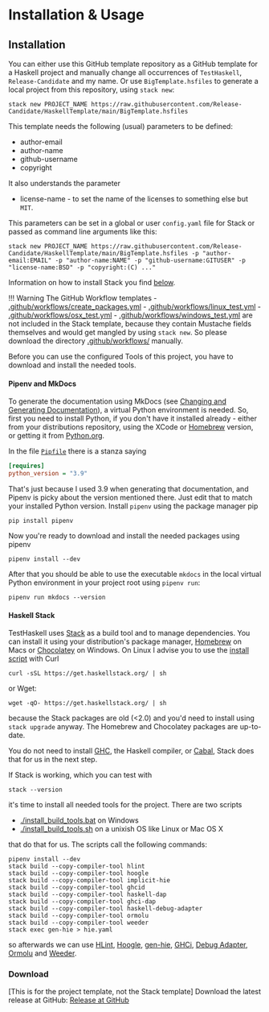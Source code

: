 # Installation & Usage

## Installation

You can either use this GitHub template repository as a GitHub template for a Haskell project and manually change all occurrences of `TestHaskell`, `Release-Candidate` and my name. Or use `BigTemplate.hsfiles` to generate a local project from this repository, using `stack new`:

```shell
stack new PROJECT_NAME https://raw.githubusercontent.com/Release-Candidate/HaskellTemplate/main/BigTemplate.hsfiles
```

This template needs the following (usual) parameters to be defined:

- author-email
- author-name
- github-username
- copyright

It also understands the parameter

- license-name - to set the name of the licenses to something else but `MIT`.

This parameters can be set in a global or user `config.yaml` file for Stack or passed as command line arguments like this:

```shell
stack new PROJECT_NAME https://raw.githubusercontent.com/Release-Candidate/HaskellTemplate/main/BigTemplate.hsfiles -p "author-email:EMAIL" -p "author-name:NAME" -p "github-username:GITUSER" -p "license-name:BSD" -p "copyright:(C) ..."
```

Information on how to install Stack you find [below](#haskell-stack).

!!! Warning
    The GitHub Workflow templates
    - [.github/workflows/create_packages.yml](./.github/workflows/create_packages.yml)
    - [.github/workflows/linux_test.yml](./.github/workflows/linux_test.yml)
    - [.github/workflows/osx_test.yml](./.github/workflows/osx_test.yml)
    - [.github/workflows/windows_test.yml](./.github/workflows/windows_test.yml)
    are not included in the Stack template, because they contain Mustache fields themselves and would get mangled by using `stack new`. So please download the directory [.github/workflows/](./.github/workflows/) manually.

Before you can use the configured Tools of this project, you have to download and install the needed tools.

#### Pipenv and MkDocs

To generate the documentation using MkDocs (see [Changing and Generating Documentation](#changing-and-generating-documentation)), a virtual Python environment is needed. So, first you need to install Python, if you don't have it installed already - either from your distributions repository, using the XCode or [Homebrew](https://brew.sh/) version, or getting it from [Python.org](https://www.python.org/downloads/).

In the file [`Pipfile`](https://github.com/Release-Candidate/TestHaskell/blob/main/Pipfile) there is a stanza saying

```ini
[requires]
python_version = "3.9"
```

  That's just because I used 3.9 when generating that
documentation, and Pipenv is picky about the version mentioned
there. Just edit that to match your installed
Python version.
Install `pipenv` using the package
manager pip

```shell
pip install pipenv
```

Now you're ready to download and install the needed packages using pipenv

```shell
pipenv install --dev
```

After that you should be able to use the executable `mkdocs` in the local virtual Python environment in your project root using `pipenv run`:

```shell
pipenv run mkdocs --version
```

#### Haskell Stack

TestHaskell uses [Stack](https://docs.haskellstack.org/en/stable/README/) as a build tool and to manage dependencies. You can install it using your distribution's package manager, [Homebrew](https://formulae.brew.sh/formula/haskell-stack) on Macs or [Chocolatey](https://community.chocolatey.org/packages/haskell-stack) on Windows. On Linux I advise you to use the [install script](https://docs.haskellstack.org/en/latest/install_and_upgrade/) with Curl

```shell
curl -sSL https://get.haskellstack.org/ | sh
```

or Wget:

```shell
wget -qO- https://get.haskellstack.org/ | sh
```

because the Stack packages are old (<2.0) and you'd need to install using `stack upgrade` anyway. The Homebrew and Chocolatey packages are up-to-date.

You do not need to install [GHC](https://www.haskell.org/ghc/), the Haskell compiler, or [Cabal](https://www.haskell.org/cabal/), Stack does that for us in the next step.

If Stack is working, which you can test with

```shell
stack --version
```

it's time to install all needed tools for the project. There are two scripts

- [./install_build_tools.bat](https://github.com/Release-Candidate/HaskellTemplate/blob/main/install_build_tools.bat) on Windows
- [./install_build_tools.sh](https://github.com/Release-Candidate/HaskellTemplate/blob/main/install_build_tools.sh) on a unixish OS like Linux or Mac OS X

that do that for us. The scripts call the following commands:

```shell
pipenv install --dev
stack build --copy-compiler-tool hlint
stack build --copy-compiler-tool hoogle
stack build --copy-compiler-tool implicit-hie
stack build --copy-compiler-tool ghcid
stack build --copy-compiler-tool haskell-dap
stack build --copy-compiler-tool ghci-dap
stack build --copy-compiler-tool haskell-debug-adapter
stack build --copy-compiler-tool ormolu
stack build --copy-compiler-tool weeder
stack exec gen-hie > hie.yaml
```

so afterwards we can use [HLint](https://hackage.haskell.org/package/hlint-1.7/src/hlint.htm), [Hoogle](https://wiki.haskell.org/Hoogle), [gen-hie](https://github.com/Avi-D-coder/implicit-hie#readme), [GHCi](https://github.com/ndmitchell/ghcid#readme), [Debug Adapter](https://github.com/phoityne/haskell-debug-adapter/), [Ormolu](https://github.com/tweag/ormolu) and [Weeder](https://github.com/ocharles/weeder).

### Download

[This is for the project template, not the Stack template]
Download the latest release at GitHub: [Release at GitHub](https://github.com/Release-Candidate/TestHaskell/releases/latest)
